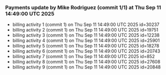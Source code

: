 
### Payments update by Mike Rodriguez (commit 1/1) at Thu Sep 11 14:49:00 UTC 2025
- billing activity 1 (commit 1) on Thu Sep 11 14:49:00 UTC 2025 id=30237
- billing activity 2 (commit 1) on Thu Sep 11 14:49:00 UTC 2025 id=19751
- billing activity 3 (commit 1) on Thu Sep 11 14:49:00 UTC 2025 id=12238
- billing activity 4 (commit 1) on Thu Sep 11 14:49:00 UTC 2025 id=25901
- billing activity 5 (commit 1) on Thu Sep 11 14:49:00 UTC 2025 id=18278
- billing activity 6 (commit 1) on Thu Sep 11 14:49:00 UTC 2025 id=20743
- billing activity 7 (commit 1) on Thu Sep 11 14:49:00 UTC 2025 id=852
- billing activity 8 (commit 1) on Thu Sep 11 14:49:00 UTC 2025 id=27608
- billing activity 9 (commit 1) on Thu Sep 11 14:49:00 UTC 2025 id=20848
